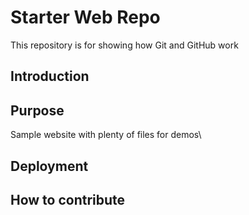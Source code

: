 # Starter Web Repo

This repository is for showing how Git and GitHub work

## Introduction

## Purpose

Sample website with plenty of files for demos\

## Deployment

## How to contribute